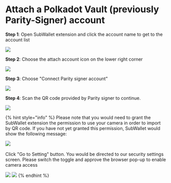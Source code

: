 # Attach a Polkadot Vault (previously Parity-Signer) account

**Step 1**: Open SubWallet extension and click the account name to get to the account list

![](<../../.gitbook/assets/image (37).png>)



**Step 2**: Choose the attach account icon on the lower right corner

![](<../../.gitbook/assets/image (30).png>)



**Step 3**: Choose "Connect Parity signer account"

![](<../../.gitbook/assets/image (38).png>)



**Step 4**: Scan the QR code provided by Parity signer to continue.&#x20;

![](<../../.gitbook/assets/image (40).png>)

{% hint style="info" %}
Please note that you would need to grant the SubWallet extension the permission to use your camera in order to import by QR code. If you have not yet granted this permission, SubWallet would show the following message:

![](<../../.gitbook/assets/image (29).png>)\
\
Click "Go to Setting" button. You would be directed to our security settings screen. Please switch the toggle and approve the browser pop-up to enable camera access

![](<../../.gitbook/assets/image (43).png>) ![](<../../.gitbook/assets/image (39).png>)
{% endhint %}

